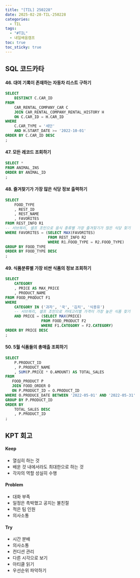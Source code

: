 ```yaml
---
title: "[TIL] 250228"
date: 2025-02-28-TIL-250228
categories:
  - TIL
tags:
  - "#TIL"
  - 내일배움캠프
toc: true
toc_sticky: true
---
```

## SQL 코드카타

#### 46. 대여 기록이 존재하는 자동차 리스트 구하기
```sql
SELECT
    DISTINCT C.CAR_ID
FROM 
    CAR_RENTAL_COMPANY_CAR C
    JOIN CAR_RENTAL_COMPANY_RENTAL_HISTORY H
    ON C.CAR_ID = H.CAR_ID
WHERE
    C.CAR_TYPE = '세단'
    AND H.START_DATE >= '2022-10-01'
ORDER BY C.CAR_ID DESC
;
```

#### 47. 모든 레코드 조회하기
```sql
SELECT *
FROM ANIMAL_INS 
ORDER BY ANIMAL_ID
;
```

#### 48. 즐겨찾기가 가장 많은 식당 정보 출력하기
```sql
SELECT
    FOOD_TYPE
    , REST_ID
    , REST_NAME
    , FAVORITES
FROM REST_INFO R1
-- 서브쿼리, 셀프 조인으로 음식 종류별 가장 즐겨찾기가 많은 식당 찾기
WHERE FAVORITES = (SELECT MAX(FAVORITES) 
                   FROM REST_INFO R2 
                   WHERE R1.FOOD_TYPE = R2.FOOD_TYPE)
GROUP BY FOOD_TYPE
ORDER BY FOOD_TYPE DESC
;
```

#### 49. 식품분류별 가장 비싼 식품의 정보 조회하기
```sql
SELECT
    CATEGORY
    , PRICE AS MAX_PRICE
    , PRODUCT_NAME
FROM FOOD_PRODUCT F1
WHERE 
    CATEGORY IN ('과자', '국', '김치', '식용유')
    -- 서브쿼리, 셀프 조인으로 카테고리별 가격이 가장 높은 식품 찾기
    AND PRICE = (SELECT MAX(PRICE)
                FROM FOOD_PRODUCT F2
                WHERE F1.CATEGORY = F2.CATEGORY)
ORDER BY PRICE DESC
;
```

#### 50. 5월 식품들의 총매출 조회하기

```sql
SELECT
    P.PRODUCT_ID
    , P.PRODUCT_NAME
    , SUM(P.PRICE * O.AMOUNT) AS TOTAL_SALES
FROM 
   FOOD_PRODUCT P
   JOIN FOOD_ORDER O
   ON P.PRODUCT_ID = O.PRODUCT_ID
WHERE O.PRODUCE_DATE BETWEEN '2022-05-01' AND '2022-05-31'
GROUP BY P.PRODUCT_ID
ORDER BY 
    TOTAL_SALES DESC
    , P.PRODUCT_ID
;
```

## KPT 회고
#### Keep
- 열심히 하는 것
- 배운 것 내에서라도 최대한으로 하는 것
- 각자의 역할 성실히 수행

#### Problem
- 대화 부족
- 일정은 촉박했고 공지는 불친절
- 적은 팀 인원 
- 의사소통 

#### Try
- 시간 분배
- 의사소통
- 컨디션 관리
- 다른 시각으로 보기
- 아티클 읽기
- 우선순위 파악하기
